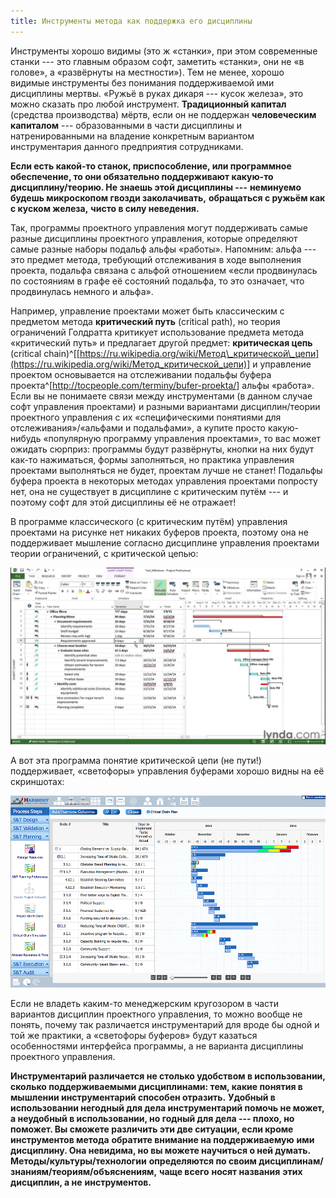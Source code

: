```yaml
---
title: Инструменты метода как поддержка его дисциплины
---
```


Инструменты хорошо видимы (это ж «станки», при этом современные
станки --- это главным образом софт, заметить «станки», они не «в
голове», а «развёрнуты на местности»). Тем не менее, хорошо видимые
инструменты без понимания поддерживаемой ими дисциплины мертвы. «Ружьё в
руках дикаря --- кусок железа», это можно сказать про любой инструмент.
**Традиционный капитал** (средства производства) мёртв, если он не
поддержан **человеческим капиталом** --- образованными в части
дисциплины и натренированными на владение конкретным вариантом
инструментария данного предприятия сотрудниками.

**Если есть какой-то станок, приспособление, или программное
обеспечение, то они обязательно поддерживают какую-то дисциплину/теорию.
Не знаешь этой дисциплины ---** **неминуемо будешь микроскопом гвозди
заколачивать,** **обращаться с ружьём как с куском железа,** **чисто в
силу неведения.**

Так, программы проектного управления могут поддерживать самые разные
дисциплины проектного управления, которые определяют самые разные наборы
подальф альфы «работы». Напомним: альфа --- это предмет метода,
требующий отслеживания в ходе выполнения проекта, подальфа связана с
альфой отношением «если продвинулась по состояниям в графе её состояний
подальфа, то это означает, что продвинулась немного и альфа».

Например, управление проектами может быть классическим с предметом
метода **критический путь** (critical path), но теория ограничений
Голдратта критикует использование предмета метода «критический путь» и
предлагает другой предмет: **критическая цепь** (critical
chain)^[[https://ru.wikipedia.org/wiki/Метод\_критической\_цепи](https://ru.wikipedia.org/wiki/Метод_критической_цепи)]
и управление проектом основывается на отслеживании подальфы буфера
проекта^[<http://tocpeople.com/terminy/bufer-proekta/>]
альфы «работа». Если вы не понимаете связи между инструментами (в данном
случае софт управления проектами) и разными вариантами дисциплин/теории
проектного управления с их «специфическими понятиями для
отслеживания»/«альфами и подальфами», а купите просто какую-нибудь
«популярную программу управления проектами», то вас может ожидать
сюрприз: программы будут развёрнуты, кнопки на них будут как-то
нажиматься, формы заполняться, но практика управления проектами
выполняться не будет, проектам лучше не станет! Подальфы буфера проекта
в некоторых методах управления проектами попросту нет, она не существует
в дисциплине с критическим путём --- и поэтому софт для этой дисциплины
её не отражает!

В программе классического (с критическим путём) управления проектами на
рисунке нет никаких буферов проекта, поэтому она не поддерживает
мышление согласно дисциплине управления проектами теории ограничений, с
критической цепью:


![](03-the-tools-of-the-method-as-support-for-its-discipline-42.png)


А вот эта программа понятие критической цепи (не пути!) поддерживает,
«светофоры» управления буферами хорошо видны на её скриншотах:


![](03-the-tools-of-the-method-as-support-for-its-discipline-43.png)


Если не владеть каким-то менеджерским кругозором в части вариантов
дисциплин проектного управления, то можно вообще не понять, почему так
различается инструментарий для вроде бы одной и той же практики, а
«светофоры буферов» будут казаться особенностями интерфейса программы, а
не варианта дисциплины проектного управления.

**Инструментарий различается не столько удобством в использовании,
сколько поддерживаемыми дисциплинами: тем, какие понятия в мышлении
инструментарий способен отразить.** **Удобный в использовании негодный
для дела инструментарий помочь не может, а неудобный в использовании, но
годный для дела --- плохо, но поможет. Вы сможете различить эти две
ситуации, если кроме** **инструментов метода** **обратите внимание на
поддерживаемую** **ими** **дисциплину. Она невидима, но вы можете
научиться о ней думать.** **Методы/культуры/технологии** **определяются
по своим дисциплинам/знаниям/теориям/объяснениям,** **чаще всего**
**носят названия** **этих** **дисциплин, а не** **инструментов.**
